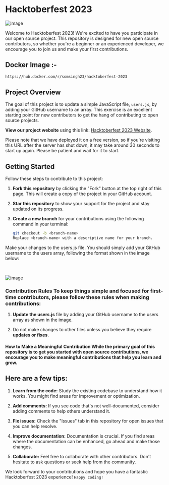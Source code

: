 # Hacktoberfest 2023

![image](https://github.com/SomSingh23/hacktoberfest-2023/assets/91485305/609ea777-83b3-4c85-87c7-9ae37036ba6e)

Welcome to Hacktoberfest 2023! We're excited to have you participate in our open source project. This repository is designed for new open source contributors, so whether you're a beginner or an experienced developer, we encourage you to join us and make your first contributions.

<h2> Docker Image :-</h2>

```markdown
https://hub.docker.com/r/somsingh23/hacktoberfest-2023
```

## Project Overview

The goal of this project is to update a simple JavaScript file, `users.js`, by adding your GitHub username to an array. This exercise is an excellent starting point for new contributors to get the hang of contributing to open source projects.

**View our project website** using this link: [Hacktoberfest 2023 Website](https://hacktoberfest2023.onrender.com).

Please note that we have deployed it on a free version, so if you're visiting this URL after the server has shut down, it may take around 30 seconds to start up again. Please be patient and wait for it to start.

## Getting Started

Follow these steps to contribute to this project:

1. **Fork this repository** by clicking the "Fork" button at the top right of this page. This will create a copy of the project in your GitHub account.

2. **Star this repository** to show your support for the project and stay updated on its progress.

3. **Create a new branch** for your contributions using the following command in your terminal:

   ```bash
   git checkout -b <branch-name>
   Replace <branch-name> with a descriptive name for your branch.
   ```

<p>Make your changes to the users.js file. You should simply add your
GitHub username to the users array, following the format shown in the
image below:</p>
<br>

![image](https://github.com/SomSingh23/hacktoberfest-2023/assets/91485305/40178a1d-c5c5-4c3c-b64e-967d98dbc4af)

<h3>Contribution Rules To keep things simple and focused for first-time
contributors, please follow these rules when making contributions:</h3>

1. **Update the users.js** file by adding your GitHub username to the users
   array as shown in the image.

2. Do not make changes to other files unless you believe they require
   **updates or fixes**.

<h4>How to Make a Meaningful Contribution While the primary goal of this
repository is to get you started with open source contributions, we
encourage you to make meaningful contributions that help you learn and
grow. </h4>

## Here are a few tips:

1. **Learn from the code:** Study the existing codebase to understand how it
   works. You might find areas for improvement or optimization.

2. **Add comments:** If you see code that's not well-documented, consider
   adding comments to help others understand it.

3. **Fix issues:** Check the \"Issues\" tab in this repository for open issues
   that you can help resolve.

4. **Improve documentation:** Documentation is crucial. If you find areas where
   the documentation can be enhanced, go ahead and make those changes.

5. **Collaborate:** Feel free to collaborate with other contributors. Don't
   hesitate to ask questions or seek help from the community.

We look forward to your contributions and hope you have a fantastic
Hacktoberfest 2023 experience! `Happy coding!`
